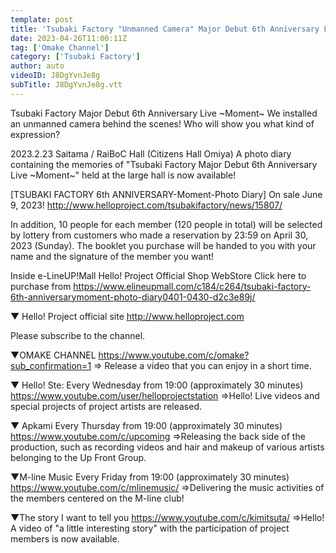 ```yaml
---
template: post
title: 'Tsubaki Factory "Unmanned Camera" Major Debut 6th Anniversary Live ～Moment～'
date: 2023-04-26T11:00:11Z
tag: ['Omake Channel']
category: ['Tsubaki Factory']
author: auto 
videoID: J8DgYvnJe8g
subTitle: J8DgYvnJe8g.vtt
---
```

Tsubaki Factory Major Debut 6th Anniversary Live ~Moment~
We installed an unmanned camera behind the scenes!
Who will show you what kind of expression?


2023.2.23 Saitama / RaiBoC Hall (Citizens Hall Omiya) A photo diary containing the memories of "Tsubaki Factory Major Debut 6th Anniversary Live ~Moment~" held at the large hall is now available!

[TSUBAKI FACTORY 6th ANNIVERSARY-Moment-Photo Diary]
On sale June 9, 2023!
http://www.helloproject.com/tsubakifactory/news/15807/

In addition, 10 people for each member (120 people in total) will be selected by lottery from customers who made a reservation by 23:59 on April 30, 2023 (Sunday).
The booklet you purchase will be handed to you with your name and the signature of the member you want!

Inside e-LineUP!Mall Hello! Project Official Shop WebStore
Click here to purchase from
https://www.elineupmall.com/c184/c264/tsubaki-factory-6th-anniversarymoment-photo-diary0401-0430-d2c3e89j/


▼ Hello! Project official site
http://www.helloproject.com


Please subscribe to the channel.

▼OMAKE CHANNEL
https://www.youtube.com/c/omake?sub_confirmation=1
⇒ Release a video that you can enjoy in a short time.


▼ Hello! Ste: Every Wednesday from 19:00 (approximately 30 minutes)
https://www.youtube.com/user/helloprojectstation
⇒Hello! Live videos and special projects of project artists are released.

▼ Apkami Every Thursday from 19:00 (approximately 30 minutes)
https://www.youtube.com/c/upcoming
⇒Releasing the back side of the production, such as recording videos and hair and makeup of various artists belonging to the Up Front Group.

▼M-line Music Every Friday from 19:00 (approximately 30 minutes)
https://www.youtube.com/c/mlinemusic/
⇒Delivering the music activities of the members centered on the M-line club!

▼The story I want to tell you
https://www.youtube.com/c/kimitsuta/
⇒Hello! A video of "a little interesting story" with the participation of project members is now available.
